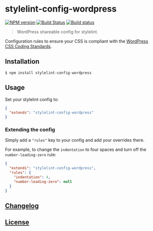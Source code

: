 # stylelint-config-wordpress
[![NPM version](http://img.shields.io/npm/v/stylelint-config-wordpress.svg)](https://www.npmjs.org/package/stylelint-config-wordpress) [![Build Status](https://api.travis-ci.org/ntwb/stylelint-config-wordpress.svg?branch=master)](https://travis-ci.org/ntwb/stylelint-config-wordpress) [![Build status](https://ci.appveyor.com/api/projects/status/heqsuvw267slynqk?svg=true)](https://ci.appveyor.com/project/stylelint/stylelint-config-wordpress-nenh5)

> WordPress shareable config for stylelint.

Configuration rules to ensure your CSS is compliant with the [WordPress CSS Coding Standards](https://make.wordpress.org/core/handbook/best-practices/coding-standards/css/).

## Installation

```console
$ npm install stylelint-config-wordpress
```

## Usage

Set your stylelint config to:

```json
{
  "extends": "stylelint-config-wordpress"
}
```

### Extending the config

Simply add a `"rules"` key to your config and add your overrides there.

For example, to change the `indentation` to four spaces and turn off the `number-leading-zero` rule:


```json
{
  "extends": "stylelint-config-wordpress",
  "rules": {
    "indentation": 4,
    "number-leading-zero": null
  }
}
```

## [Changelog](CHANGELOG.md)

## [License](LICENSE)
